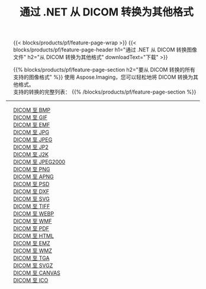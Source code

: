 ﻿---
title: 通过 .NET 从 DICOM 转换为其他格式 
weight: 3920
url: /zh-hans/net/conversion/from/dicom 
lang: zh-hans
langdirlevel: 2
locales: zh-hans,ja,it,ru,de,es,fr,nl,id,lt,pl,pt,vi,tr,ko,zh-hant,ar,hi,th,sv,cs,uk,he
description: 使用 Aspose.Imaging，您可以轻松地将 DICOM 转换为其他格式
---

{{< blocks/products/pf/feature-page-wrap >}}
{{< blocks/products/pf/feature-page-header h1="通过 .NET 从 DICOM 转换图像文件" h2="从 DICOM 转换为其他格式" downloadText="下载" >}}


{{% blocks/products/pf/feature-page-section  h2="要从 DICOM 转换的所有支持的图像格式" %}}
使用 Aspose.Imaging，您可以轻松地将 DICOM 转换为其他格式。
<br/>
支持的转换的完整列表：
{{% /blocks/products/pf/feature-page-section %}}
<div class="container-fluid productfamilypage bg-gray">
    <div class="convertypes bg-gray agp-content section">
        <div class="container">
		<hr style="margin-left:-20px;"/>
		<div class="row other-converters">
		    <div class='col-md-2 other-converter remove-lp remove-rp'><a href="/imaging/zh-hans/net/conversion/dicom-to-bmp" >DICOM 至 BMP</a></div><div class='col-md-2 other-converter remove-lp remove-rp'><a href="/imaging/zh-hans/net/conversion/dicom-to-gif" >DICOM 至 GIF</a></div><div class='col-md-2 other-converter remove-lp remove-rp'><a href="/imaging/zh-hans/net/conversion/dicom-to-emf" >DICOM 至 EMF</a></div><div class='col-md-2 other-converter remove-lp remove-rp'><a href="/imaging/zh-hans/net/conversion/dicom-to-jpg" >DICOM 至 JPG</a></div><div class='col-md-2 other-converter remove-lp remove-rp'><a href="/imaging/zh-hans/net/conversion/dicom-to-jpeg" >DICOM 至 JPEG</a></div><div class='col-md-2 other-converter remove-lp remove-rp'><a href="/imaging/zh-hans/net/conversion/dicom-to-jp2" >DICOM 至 JP2</a></div><div class='col-md-2 other-converter remove-lp remove-rp'><a href="/imaging/zh-hans/net/conversion/dicom-to-j2k" >DICOM 至 J2K</a></div><div class='col-md-2 other-converter remove-lp remove-rp'><a href="/imaging/zh-hans/net/conversion/dicom-to-jpeg2000" >DICOM 至 JPEG2000</a></div><div class='col-md-2 other-converter remove-lp remove-rp'><a href="/imaging/zh-hans/net/conversion/dicom-to-png" >DICOM 至 PNG</a></div><div class='col-md-2 other-converter remove-lp remove-rp'><a href="/imaging/zh-hans/net/conversion/dicom-to-apng" >DICOM 至 APNG</a></div><div class='col-md-2 other-converter remove-lp remove-rp'><a href="/imaging/zh-hans/net/conversion/dicom-to-psd" >DICOM 至 PSD</a></div><div class='col-md-2 other-converter remove-lp remove-rp'><a href="/imaging/zh-hans/net/conversion/dicom-to-dxf" >DICOM 至 DXF</a></div><div class='col-md-2 other-converter remove-lp remove-rp'><a href="/imaging/zh-hans/net/conversion/dicom-to-svg" >DICOM 至 SVG</a></div><div class='col-md-2 other-converter remove-lp remove-rp'><a href="/imaging/zh-hans/net/conversion/dicom-to-tiff" >DICOM 至 TIFF</a></div><div class='col-md-2 other-converter remove-lp remove-rp'><a href="/imaging/zh-hans/net/conversion/dicom-to-webp" >DICOM 至 WEBP</a></div><div class='col-md-2 other-converter remove-lp remove-rp'><a href="/imaging/zh-hans/net/conversion/dicom-to-wmf" >DICOM 至 WMF</a></div><div class='col-md-2 other-converter remove-lp remove-rp'><a href="/imaging/zh-hans/net/conversion/dicom-to-pdf" >DICOM 至 PDF</a></div><div class='col-md-2 other-converter remove-lp remove-rp'><a href="/imaging/zh-hans/net/conversion/dicom-to-html" >DICOM 至 HTML</a></div><div class='col-md-2 other-converter remove-lp remove-rp'><a href="/imaging/zh-hans/net/conversion/dicom-to-emz" >DICOM 至 EMZ</a></div><div class='col-md-2 other-converter remove-lp remove-rp'><a href="/imaging/zh-hans/net/conversion/dicom-to-wmz" >DICOM 至 WMZ</a></div><div class='col-md-2 other-converter remove-lp remove-rp'><a href="/imaging/zh-hans/net/conversion/dicom-to-tga" >DICOM 至 TGA</a></div><div class='col-md-2 other-converter remove-lp remove-rp'><a href="/imaging/zh-hans/net/conversion/dicom-to-svgz" >DICOM 至 SVGZ</a></div><div class='col-md-2 other-converter remove-lp remove-rp'><a href="/imaging/zh-hans/net/conversion/dicom-to-canvas" >DICOM 至 CANVAS</a></div><div class='col-md-2 other-converter remove-lp remove-rp'><a href="/imaging/zh-hans/net/conversion/dicom-to-ico" >DICOM 至 ICO</a></div>
                </div>
        </div>
    </div>
</div>
<br/>

